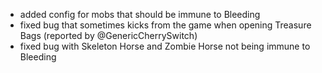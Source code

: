 - added config for mobs that should be immune to Bleeding
- fixed bug that sometimes kicks from the game when opening Treasure Bags (reported by @GenericCherrySwitch)
- fixed bug with Skeleton Horse and Zombie Horse not being immune to Bleeding